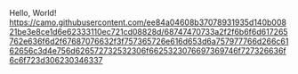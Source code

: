Hello, World!
https://camo.githubusercontent.com/ee84a04608b37078931935d140b00821be3e8ce1d6e62333110ec721cd08828d/68747470733a2f2f6b6f6d617265762e636f6d2f67687076632f3f757365726e616d653d6a757977766d266c6162656c3d4e756d626572732532306f6625323076697369746f727326636f6c6f723d306230346337

